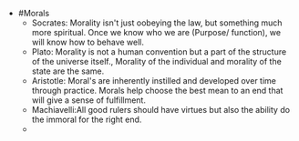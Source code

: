 - #Morals
	- Socrates: Morality isn't just oobeying the law, but something much more spiritual. Once we know who we are (Purpose/ function), we will know how to behave well.
	- Plato: Morality is not a human convention but a part of the structure of the universe itself., Morality of the individual and morality of the state are the same.
	- Aristotle: Moral's are inherently instilled and developed over time through practice. Morals help choose the best mean to an end that will give a sense of fulfillment.
	- Machiavelli:All good rulers should have virtues but also the ability do the immoral for the right end.
	-